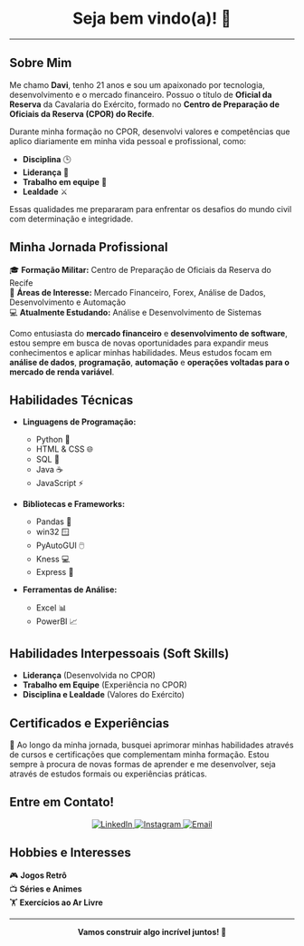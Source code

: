 <h1 align="center"> Seja bem vindo(a)! 👋</h1>
<hr/>

## Sobre Mim

Me chamo **Davi**, tenho 21 anos e sou um apaixonado por tecnologia, desenvolvimento e o mercado financeiro. Possuo o título de **Oficial da Reserva** da Cavalaria do Exército, formado no **Centro de Preparação de Oficiais da Reserva (CPOR) do Recife**.

Durante minha formação no CPOR, desenvolvi valores e competências que aplico diariamente em minha vida pessoal e profissional, como:

- **Disciplina** 🕒
- **Liderança** 🏅
- **Trabalho em equipe** 🤝
- **Lealdade** ⚔️

Essas qualidades me prepararam para enfrentar os desafios do mundo civil com determinação e integridade.

## Minha Jornada Profissional

🎓 **Formação Militar:** Centro de Preparação de Oficiais da Reserva do Recife  
🎯 **Áreas de Interesse:** Mercado Financeiro, Forex, Análise de Dados, Desenvolvimento e Automação  
💻 **Atualmente Estudando:** Análise e Desenvolvimento de Sistemas

Como entusiasta do **mercado financeiro** e **desenvolvimento de software**, estou sempre em busca de novas oportunidades para expandir meus conhecimentos e aplicar minhas habilidades. Meus estudos focam em **análise de dados**, **programação**, **automação** e **operações voltadas para o mercado de renda variável**.

## Habilidades Técnicas

- **Linguagens de Programação:**
  - Python 🐍
  - HTML & CSS 🌐
  - SQL 💾
  - Java ☕
  - JavaScript ⚡

- **Bibliotecas e Frameworks:**
  - Pandas 🐼
  - win32 🪟
  - PyAutoGUI 🖱️
  - Kness 💻
  - Express 🚀

- **Ferramentas de Análise:**
  - Excel 📊
  - PowerBI 📈

## Habilidades Interpessoais (Soft Skills)

- **Liderança** (Desenvolvida no CPOR)
- **Trabalho em Equipe** (Experiência no CPOR)
- **Disciplina e Lealdade** (Valores do Exército)

## Certificados e Experiências

📜 Ao longo da minha jornada, busquei aprimorar minhas habilidades através de cursos e certificações que complementam minha formação. Estou sempre à procura de novas formas de aprender e me desenvolver, seja através de estudos formais ou experiências práticas.

## Entre em Contato!

<p align="center">
  <a href="https://www.linkedin.com/in/davi-melo-oficial">
    <img src="https://img.shields.io/badge/LinkedIn-0077B5?style=for-the-badge&logo=linkedin&logoColor=white" alt="LinkedIn">
  </a>
  <a href="https://www.instagram.com/_dmelos_/">
    <img src="https://img.shields.io/badge/Instagram-E4405F?style=for-the-badge&logo=instagram&logoColor=white" alt="Instagram">
  </a>
  <a href="mailto:seuemail@exemplo.com">
    <img src="https://img.shields.io/badge/Email-D14836?style=for-the-badge&logo=gmail&logoColor=white" alt="Email">
  </a>
</p>

## Hobbies e Interesses

🎮 **Jogos Retrô**  
📺 **Séries e Animes**  
🏋️ **Exercícios ao Ar Livre**

---

<p align="center">
  <b>Vamos construir algo incrível juntos! 🚀</b>
</p>
